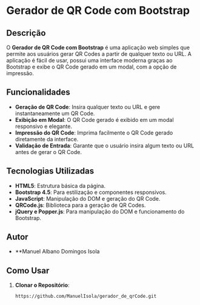 # Gerador de QR Code com Bootstrap

## Descrição

O **Gerador de QR Code com Bootstrap** é uma aplicação web simples que permite aos usuários gerar QR Codes a partir de qualquer texto ou URL. A aplicação é fácil de usar, possui uma interface moderna graças ao Bootstrap e exibe o QR Code gerado em um modal, com a opção de impressão.

## Funcionalidades

- **Geração de QR Code**: Insira qualquer texto ou URL e gere instantaneamente um QR Code.
- **Exibição em Modal**: O QR Code gerado é exibido em um modal responsivo e elegante.
- **Impressão do QR Code**: Imprima facilmente o QR Code gerado diretamente da interface.
- **Validação de Entrada**: Garante que o usuário insira algum texto ou URL antes de gerar o QR Code.

## Tecnologias Utilizadas

- **HTML5**: Estrutura básica da página.
- **Bootstrap 4.5**: Para estilização e componentes responsivos.
- **JavaScript**: Manipulação do DOM e geração do QR Code.
- **QRCode.js**: Biblioteca para a geração de QR Codes.
- **jQuery e Popper.js**: Para manipulação do DOM e funcionamento do Bootstrap.

## Autor
- **Manuel Albano Domingos Isola

## Como Usar

1. **Clonar o Repositório**:
   ```bash
   https://github.com/ManuelIsola/gerador_de_qrCode.git
